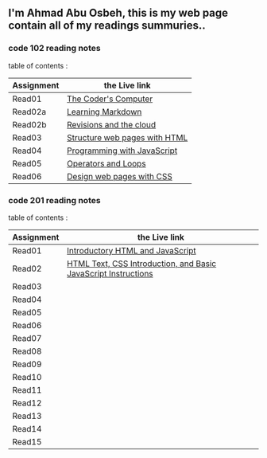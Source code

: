 ## I'm Ahmad Abu Osbeh, this is my web page contain all of my readings summuries..

### code 102 reading notes

table of contents :

|      Assignment    |     the Live link                          |
| -------------------|------------------------------------------- |
|        Read01      | [The Coder's Computer](102/read01.md)          |
|        Read02a     | [Learning Markdown](102/read02a.md)            |
|        Read02b     | [Revisions and the cloud](102/read02b.md)      |
|        Read03      | [Structure web pages with HTML](102/read03.md) |
|        Read04      | [Programming with JavaScript](102/read04.md)   |
|        Read05      | [Operators and Loops](102/read05.md)           |
|        Read06      | [Design web pages with CSS](102/read06.md)     |

### code 201 reading notes

table of contents :

|      Assignment    |     the Live link                                                              |
| -------------------|------------------------------------------------------------------------------- |
|        Read01      | [Introductory HTML and JavaScript](201/read01.md)                              | 
|        Read02      |[HTML Text, CSS Introduction, and Basic JavaScript Instructions](201/read02.md) |
|        Read03      | [](201/read03.md)                                                              |
|        Read04      | [](201/read04.md)                                                              |
|        Read05      | [](201/read05.md)                                       |
|        Read06      | [](201/read06.md)                                       | 
|        Read07      | [](201/read07.md)                                       |
|        Read08      | [](201/read08.md)                                       |
|        Read09      | [](201/read09.md)                                       |
|        Read10      | [](201/read10.md)                                       |
|        Read11      | [](201/read11.md)                                       | 
|        Read12      | [](201/read12.md)                                       |
|        Read13      | [](201/read13.md)                                       |
|        Read14      | [](201/read14.md)                                       |
|        Read15      | [](201/read15.md)                                       |

